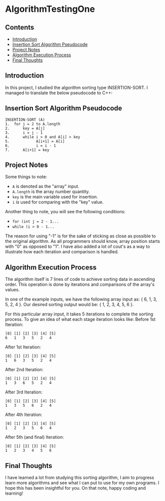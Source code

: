 # AlgorithmTestingOne

## Contents

- [Introduction](#introduction)
- [Insertion Sort Algorithm Pseudocode](#Insertion-Sort-Algorithm-Pseudocode)
- [Project Notes](#Project-Notes)
- [Algorithm Execution Process](#Algorithm-Execution-Process)
- [Final Thoughts](#Final-Thoughts)

## Introduction

In this project, I studied the algorithm sorting type INSERTION-SORT. I managed to translate the below pseudocode to C++:

## Insertion Sort Algorithm Pseudocode

```
INSERTION-SORT (A)
1.  for j = 2 to A.length
2.      key = A[j]
3.      i = j - 1
4.      while i > 0 and A[i] > key
5.            A[i+1] = A[i]
6.            i = i - 1
7.      A[i+1] = key
```

## Project Notes

Some things to note:
- `A` is denoted as the "array" input.
- `A.length` is the array number quantity.
- `key` is the main variable used for insertion.
- `i` is used for comparing with the "key" value.

Another thing to note, you will see the following conditions:
- `for (int j = 2 - 1...`
- `while (i > 0 - 1...`

The reason for using "-1" is for the sake of sticking as close as possible to the original algorithm. As all programmers should know, array position starts with "0" as opposed to "1". I have also added a lot of cout's as a way to illustrate how each iteration and comparison is handled.

## Algorithm Execution Process

The algorithm itself is 7 lines of code to achieve sorting data in ascending order. This operation is done by iterations and comparisons of the array's values.

In one of the example inputs, we have the following array input as: { 6, 1, 3, 5, 2, 4 }.
Our desired sorting output would be: { 1, 2, 3, 4, 5, 6 }.

For this particular array input, it takes 5 iterations to complete the sorting process. To give an idea of what each stage iteration looks like:
Before 1st Iteration:
```
[0] [1] [2] [3] [4] [5]
6   1   3   5   2   4
```

After 1st Iteration:
```
[0] [1] [2] [3] [4] [5]
1   6   3   5   2   4
```

After 2nd Iteration:
```
[0] [1] [2] [3] [4] [5]
1   3   6   5   2   4
```

After 3rd Iteration:
```
[0] [1] [2] [3] [4] [5]
1   3   5   6   2   4
```

After 4th Iteration:
```
[0] [1] [2] [3] [4] [5]
1   2   3   5   6   4
```

After 5th (and final) Iteration:
```
[0] [1] [2] [3] [4] [5]
1   2   3   4   5   6
```

## Final Thoughts

I have learned a lot from studying this sorting algorithm, I aim to progress learn more algorithms and see what I can put to use for my own programs. I hope this has been insightful for you. On that note, happy coding and learning!
